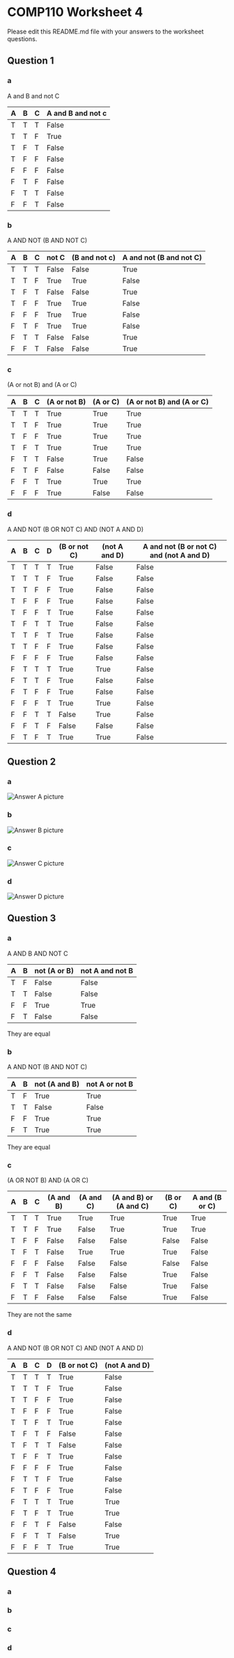 # COMP110 Worksheet 4

Please edit this README.md file with your answers to the worksheet questions.

## Question 1

### a 
A and B and not C
	
| A | B | C | A and B and not c|
|---|---|---|---|
| T	| T	| T	|False|
| T	| T	| F	|True|
| T	| F	| T	|False|
| T	| F	| F	|False|
| F	| F	| F	|False|
| F	| T	| F	|False|
| F	| T	| T	|False|
| F	| F	| T	|False|

### b
A AND NOT (B AND NOT C)

| A | B | C | not C |  (B and not c)| A and not (B and not C)|
|---|---|---|---|---|---|
| T	| T	| T	| False	|False |True |
| T	| T	| F	| True	|True  |False|
| T	| F	| T	| False	|False |True |
| T	| F	| F	| True	|True  |False|
| F	| F	| F	| True	|True  |False|
| F	| T	| F	| True	|True  |False|
| F	| T	| T	| False	|False |True |
| F	| F	| T	| False	|False |True |

### c
(A or not B) and (A or C)

|A |B |C |(A or not B)| (A or C)| (A or not B) and (A or C)|
|---|---|---|---|---|---|
|T |T |T | 	True	  |	True	| True |
|T |T |F | 	True 	  | True	| True |
|T |F |F | 	True 	  |	True	| True |
|T |F |T | 	True 	  | True	| True |
|F |T |T | 	False	  |	True	| False|
|F |T |F | 	False	  | False	| False|
|F |F |T | 	True 	  | True	| True |
|F |F |F | 	True 	  |	False	| False|

### d
A AND NOT (B OR NOT C) AND (NOT A AND D)

|A |B |C |D | (B or not C) | (not A and D) | A and not (B or not C) and (not A and D) |
|---|---|---|---|---|---|---|
|T |T |T |T | True | False | False |
|T |T |T |F | True | False | False |
|T |T |F |F | True | False | False |
|T |F |F |F | True | False | False | 
|T |F |F |T | True | False | False |
|T |F |T |T | True | False | False |
|T |T |F |T | True | False | False |
|T |T |F |F | True | False | False |
|F |F |F |F | True | False | False |
|F |T |T |T | True | True  | False |
|F |T |T |F | True | False | False |
|F |T |F |F | True | False | False |
|F |F |F |T | True | True  | False |
|F |F |T |T | False| True  | False |
|F |F |T |F | False| False | False |
|F |T |F |T | True | True  | False |

## Question 2

### a
![Answer A picture](LogicCircuitA.PNG)
### b
![Answer B picture](LogicCircuitB.PNG)
### c
![Answer C picture](LogicCircuitC.PNG)
### d
![Answer D picture](LogicCircuitD.PNG)
## Question 3

### a
A AND B AND NOT C

|A |B | not (A or B)| not A and not B |
|---|---|---|---|
|T |F |False|False |
|T |T |False|False |
|F |F |True |True  |
|F |T |False|False |

They are equal

### b
A AND NOT (B AND NOT C)

|A |B | not (A and B) | not A or not B |
|---|---|---|---|
|T |F |True |True |
|T |T |False|False|
|F |F |True |True |
|F |T |True |True |

They are equal

### c
(A OR NOT B) AND (A OR C)

|A |B |C | (A and B) | (A and C) | (A and B) or (A and C)| (B or C) |A and (B or C)
|---|---|---|---|---|---|---|---|
|T |T |T |True |True |True |True |True |
|T |T |F |True |False|True |True |True |
|T |F |F |False|False|False|False|False|
|T |F |T |False|True |True |True |False|
|F |F |F |False|False|False|False|False|
|F |F |T |False|False|False|True |False|
|F |T |T |False|False|False|True |False|
|F |T |F |False|False|False|True |False|

They are not the same

### d
A AND NOT (B OR NOT C) AND (NOT A AND D)

|A |B |C |D | (B or not C) | (not A and D) |
|---|---|---|---|---|---|
|T |T |T |T | True | False|
|T |T |T |F | True | False|
|T |T |F |F | True | False|
|T |F |F |F | True | False|
|T |T |F |T | True | False|
|T |F |T |F | False| False|
|T |F |T |T | False| False|
|T |F |F |T | True | False|
|F |F |F |F | True | False|
|F |T |T |F | True | False|
|F |T |F |F | True | False|
|F |T |T |T | True | True |
|F |T |F |T | True | True |
|F |F |T |F | False| False|
|F |F |T |T | False| True |
|F |F |F |T | True | True |





## Question 4

### a

### b

### c

### d

